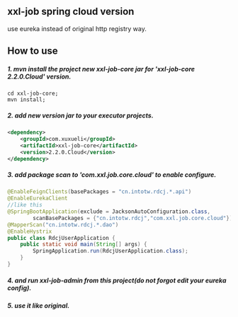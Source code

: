 ## xxl-job spring cloud version
use eureka instead of original http registry way.
## How to use
##### 1. mvn install the project new xxl-job-core jar for 'xxl-job-core 2.2.0.Cloud' version.
```shell
cd xxl-job-core;
mvn install;
```
##### 2. add new version jar to your executor projects.
```xml
<dependency>
    <groupId>com.xuxueli</groupId>
    <artifactId>xxl-job-core</artifactId>
    <version>2.2.0.Cloud</version>
</dependency>
```
##### 3. add package scan to 'com.xxl.job.core.cloud' to enable configure.
```java
@EnableFeignClients(basePackages = "cn.intotw.rdcj.*.api")
@EnableEurekaClient
//like this
@SpringBootApplication(exclude = JacksonAutoConfiguration.class,
        scanBasePackages = {"cn.intotw.rdcj","com.xxl.job.core.cloud"})
@MapperScan("cn.intotw.rdcj.*.dao")
@EnableHystrix
public class RdcjUserApplication {
    public static void main(String[] args) {
        SpringApplication.run(RdcjUserApplication.class);
    }
}
```
##### 4. and run xxl-job-admin from this project(do not forgot edit your eureka config).

##### 5. use it like original.